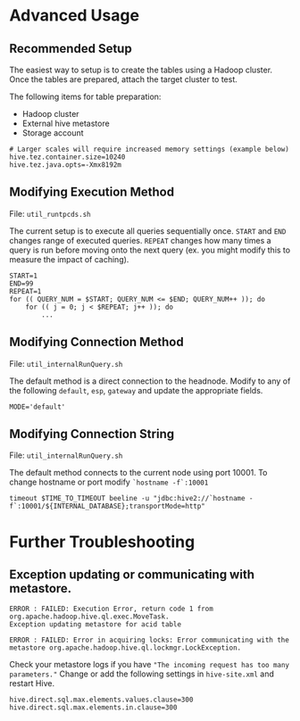 # Advanced Usage

## Recommended Setup
The easiest way to setup is to create the tables using a Hadoop cluster. Once the tables are prepared, attach the target cluster to test.

The following items for table preparation:
- Hadoop cluster
- External hive metastore
- Storage account
```
# Larger scales will require increased memory settings (example below)
hive.tez.container.size=10240
hive.tez.java.opts=-Xmx8192m
```

## Modifying Execution Method
File: `util_runtpcds.sh`

The current setup is to execute all queries sequentially once. `START` and `END` changes range of executed queries. `REPEAT` changes how many times a query is run before moving onto the next query (ex. you might modify this to measure the impact of caching).
```
START=1
END=99
REPEAT=1
for (( QUERY_NUM = $START; QUERY_NUM <= $END; QUERY_NUM++ )); do
    for (( j = 0; j < $REPEAT; j++ )); do
        ...
```

## Modifying Connection Method
File: `util_internalRunQuery.sh`

The default method is a direct connection to the headnode. Modify to any of the following `default`, `esp`, `gateway` and update the appropriate fields.
```
MODE='default'
```

## Modifying Connection String
File: `util_internalRunQuery.sh`

The default method connects to the current node using port 10001. To change hostname or port modify ``` `hostname -f`:10001 ```
```
timeout $TIME_TO_TIMEOUT beeline -u "jdbc:hive2://`hostname -f`:10001/${INTERNAL_DATABASE};transportMode=http"
```

# Further Troubleshooting

## Exception updating or communicating with metastore.
```
ERROR : FAILED: Execution Error, return code 1 from org.apache.hadoop.hive.ql.exec.MoveTask.
Exception updating metastore for acid table

ERROR : FAILED: Error in acquiring locks: Error communicating with the 
metastore org.apache.hadoop.hive.ql.lockmgr.LockException.
```
Check your metastore logs if you have `"The incoming request has too many parameters."` Change or add the following settings in `hive-site.xml` and restart Hive.
```
hive.direct.sql.max.elements.values.clause=300
hive.direct.sql.max.elements.in.clause=300
```
